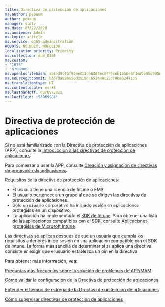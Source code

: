 ```yaml
---
title: Directiva de protección de aplicaciones
ms.author: pebaum
author: pebaum
manager: scotv
ms.date: 07/22/2020
ms.audience: Admin
ms.topic: article
ms.service: o365-administration
ROBOTS: NOINDEX, NOFOLLOW
localization_priority: Priority
ms.collection: Adm_O365
ms.custom:
- "1073"
- "6700006"
ms.openlocfilehash: ab6ad9c4bf95ee013c66384ec8449ceb1b56e8f3ea9e95c695dbbab0e9fa3fc3
ms.sourcegitcommit: b5f7da89a650d2915dc652449623c78be6247175
ms.translationtype: HT
ms.contentlocale: es-ES
ms.lasthandoff: 08/05/2021
ms.locfileid: "53969988"
---
```

# <a name="application-protection-policy"></a>Directiva de protección de aplicaciones

Si no está familiarizado con la Directiva de protección de aplicaciones (APP), consulte la [Introducción a las directivas de protección de aplicaciones](https://docs.microsoft.com/intune/apps/app-protection-policy).

Para comenzar a usar la APP, consulte [Creación y asignación de directivas de protección de aplicaciones](https://docs.microsoft.com/intune/app-protection-policies).

Requisitos de la directiva de protección de aplicaciones:

- El usuario tiene una licencia de Intune o EMS.
- El usuario pertenece a un grupo al que se dirigen las directivas de protección de aplicaciones.
- Solo un usuario corporativo ha iniciado sesión en aplicaciones protegidas en un dispositivo.
- La aplicación ha implementado el [SDK de Intune](https://docs.microsoft.com/intune/app-sdk-get-started). Para obtener una lista de las aplicaciones compatibles con el SDK, consulte [Aplicaciones protegidas de Microsoft Intune](https://docs.microsoft.com/intune/apps-supported-intune-apps).

Las directivas se aplican después de que un usuario que cumpla los requisitos anteriores inicie sesión en una aplicación compatible con el SDK de Intune. La forma más sencilla de determinar si se aplica una directiva consiste en exigir que el usuario establezca un pin en la directiva. 

Para obtener más información, vea:

[Preguntas más frecuentes sobre la solución de problemas de APP/MAM](https://docs.microsoft.com/intune/apps/troubleshoot-mam)  

[Cómo validar la configuración de la Directiva de protección de aplicaciones](https://docs.microsoft.com/intune/app-protection-policies-validate)

[Entender el tiempo de entrega de la Directiva de protección de aplicaciones](https://docs.microsoft.com/intune/app-protection-policy-delivery)  

[Cómo supervisar directivas de protección de aplicaciones](https://docs.microsoft.com/intune/app-protection-policies-monitor)